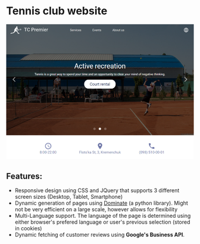 # Tennis club website
[![Demo](https://github.com/MaksymPylypenko/Tennis-club-website/blob/master/demo.png)](https://premiertennis.club/cgi-bin/home.cgi)

## Features:
* Responsive design using CSS and JQuery that supports 3 different screen sizes (Desktop, Tablet, Smartphone)
* Dynamic generation of pages using [Dominate](https://github.com/Knio/dominate) (a python library). Might not be very efficient on a large scale, however allows for flexibility
* Multi-Language support. The language of the page is determined using either browser's prefered language or user's previous selection (stored in cookies)
* Dynamic fetching of customer reviews using **Google's Business API**.
